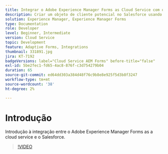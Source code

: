 ```yaml
---
title: Integrar o Adobe Experience Manager Forms as Cloud Service com o Salesforce
description: Criar um objeto de cliente potencial no Salesforce usando a integração
solution: Experience Manager, Experience Manager Forms
type: Documentation
role: Developer
level: Beginner, Intermediate
version: Cloud Service
topic: Development
feature: Adaptive Forms, Integrations
thumbnail: 331891.jpg
jira: KT-7192
badgeVersions: label="Cloud Service AEM Forms" before-title="false"
exl-id: 5be2fec1-fd65-4ac8-876f-c3d754279b04
duration: 65
source-git-commit: ed64dd303a384d48f76c9b8e8e925f5d3b8f3247
workflow-type: tm+mt
source-wordcount: '38'
ht-degree: 2%

---
```


# Introdução

Introdução à integração entre o Adobe Experience Manager Forms as a cloud service e o Salesforce.

>[!VIDEO](https://video.tv.adobe.com/v/331891?quality=12&learn=on)
